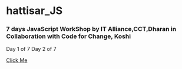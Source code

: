 # hattisar_JS

### 7 days JavaScript WorkShop by IT Alliance,CCT,Dharan in Collaboration with Code for Change, Koshi

Day 1 of 7
Day 2 of 7

[Click Me](https://prashantstha308.github.io/hattisar_JS/)